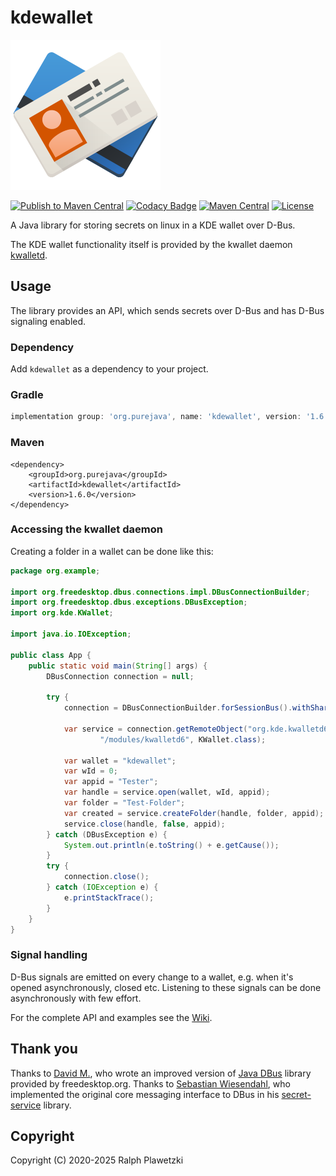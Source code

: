 # kdewallet
![KWallet](KWallet.png)

[![Publish to Maven Central](https://github.com/purejava/kdewallet/workflows/Publish%20to%20Maven%20Central/badge.svg)](https://github.com/purejava/kdewallet/actions?query=workflow%3A%22Publish+to+Maven+Central%22)
[![Codacy Badge](https://app.codacy.com/project/badge/Grade/b1379afd2db3447abfbdca82fbdc2b7a)](https://app.codacy.com/gh/purejava/kdewallet/dashboard?utm_source=gh&utm_medium=referral&utm_content=&utm_campaign=Badge_grade)
[![Maven Central](https://img.shields.io/maven-central/v/org.purejava/kdewallet.svg?label=Maven%20Central)](https://central.sonatype.com/search?q=kdewallet&smo=true&namespace=org.purejava)
[![License](https://img.shields.io/github/license/purejava/kdewallet.svg)](https://github.com/purejava/kdewallet/blob/master/LICENSE)

A Java library for storing secrets on linux in a KDE wallet over D-Bus.

The KDE wallet functionality itself is provided by the kwallet daemon [kwalletd](https://github.com/KDE/kwallet/tree/master/src/runtime/kwalletd).

## Usage
The library provides an API, which sends secrets over D-Bus and has D-Bus signaling enabled.

### Dependency
Add `kdewallet` as a dependency to your project.
### Gradle
```groovy
implementation group: 'org.purejava', name: 'kdewallet', version: '1.6.0'
```
### Maven
```maven
<dependency>
    <groupId>org.purejava</groupId>
    <artifactId>kdewallet</artifactId>
    <version>1.6.0</version>
</dependency>
```

### Accessing the kwallet daemon
Creating a folder in a wallet can be done like this:
```java
package org.example;

import org.freedesktop.dbus.connections.impl.DBusConnectionBuilder;
import org.freedesktop.dbus.exceptions.DBusException;
import org.kde.KWallet;

import java.io.IOException;

public class App {
    public static void main(String[] args) {
        DBusConnection connection = null;

        try {
            connection = DBusConnectionBuilder.forSessionBus().withShared(false).build();

            var service = connection.getRemoteObject("org.kde.kwalletd6",
                    "/modules/kwalletd6", KWallet.class);

            var wallet = "kdewallet";
            var wId = 0;
            var appid = "Tester";
            var handle = service.open(wallet, wId, appid);
            var folder = "Test-Folder";
            var created = service.createFolder(handle, folder, appid);
            service.close(handle, false, appid);
        } catch (DBusException e) {
            System.out.println(e.toString() + e.getCause());
        }
        try {
            connection.close();
        } catch (IOException e) {
            e.printStackTrace();
        }
    }
}
```

### Signal handling
D-Bus signals are emitted on every change to a wallet, e.g. when it's opened asynchronously, closed etc.
Listening to these signals can be done asynchronously with few effort.

For the complete API and examples see the [Wiki](https://github.com/purejava/kdewallet/wiki/Home).

## Thank you
Thanks to [David M.](https://github.com/hypfvieh), who wrote an improved version of [Java DBus](https://github.com/hypfvieh/dbus-java) library provided by freedesktop.org.
Thanks to [Sebastian Wiesendahl](https://github.com/swiesend), who implemented the original core messaging interface to DBus in his [secret-service](https://github.com/swiesend/secret-service) library.

## Copyright
Copyright (C) 2020-2025 Ralph Plawetzki

